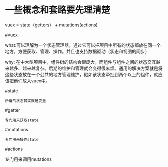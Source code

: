 # 一些概念和套路要先理清楚
  vuex = state（getters） + mutations(actions)

#vuex

  what:可以理解为一个状态管理器，通过它可以把项目中所有的状态都放在同一个地方，方便获取、管理、操作。并且也支持数据驱动（状态和视图的同步）

  why: 在中大型项目中，组件树的结构会很庞大，而组件与组件之间的状态交互越来越多、越来越复杂。后期的维护和管理就会变得很麻烦。通用的解决方案就是将这些状态放在一个公共的地方管理维护，假如该状态牵扯到两个以上的组件，就应该把他们放入vuex中。

#state

 	所谓的状态其实就是变量

#getter

    专门用来获取state

#mutations

    专门用来操作state

#actions

   专门用来调用mutations

